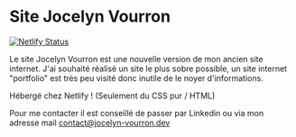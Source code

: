 # Site Jocelyn Vourron

[![Netlify Status](https://api.netlify.com/api/v1/badges/02146931-c561-43e3-a960-aeddbb2818d5/deploy-status)](https://app.netlify.com/sites/laughing-yonath-89c285/deploys)

Le site Jocelyn Vourron est une nouvelle version de mon ancien site internet. J'ai souhaité réalisé un site le plus sobre possible, un site internet "portfolio" est très peu visité donc inutile de le noyer d'informations. 

Hébergé chez Netlify ! (Seulement du CSS pur / HTML)

Pour me contacter il est conseillé de passer par Linkedin ou via mon adresse mail contact@jocelyn-vourron.dev